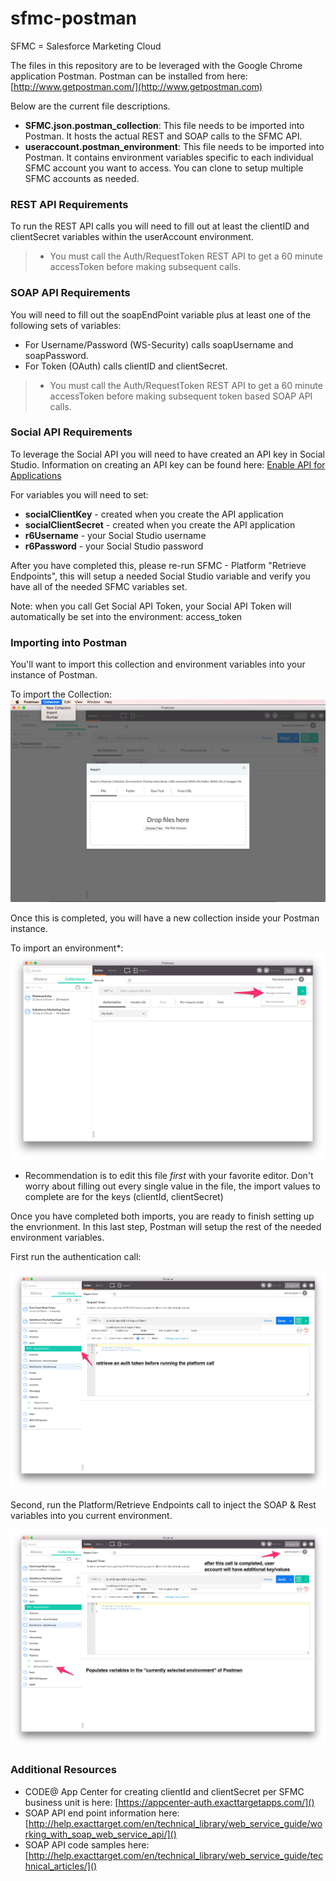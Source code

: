 # sfmc-postman
SFMC = Salesforce Marketing Cloud

The files in this repository are to be leveraged with the Google Chrome application Postman. Postman can be installed from here: [http://www.getpostman.com/](http://www.getpostman.com)

Below are the current file descriptions.

- **SFMC.json.postman_collection**: This file needs to be imported into Postman. It hosts the actual REST and SOAP calls to the SFMC API.
- **useraccount.postman_environment**: This file needs to be imported into Postman. It contains environment variables specific to each individual SFMC account you want to access. You can clone to setup multiple SFMC accounts as needed.

### REST API Requirements
To run the REST API calls you will need to fill out at least the clientID and clientSecret variables within the userAccount environment. 

> * You must call the Auth/RequestToken REST API to get a 60 minute accessToken before making subsequent calls.

### SOAP API Requirements
You will need to fill out the soapEndPoint variable plus at least one of the following sets of variables:

- For Username/Password (WS-Security) calls soapUsername and soapPassword.
- For Token (OAuth) calls clientID and clientSecret.

> * You must call the Auth/RequestToken REST API to get a 60 minute accessToken before making subsequent token based SOAP API calls.

### Social API Requirements
To leverage the Social API you will need to have created an API key in Social Studio. Information on creating an API key can be found here: [Enable API for Applications](https://developer.salesforce.com/docs/atlas.en-us.api_social.meta/api_social/1-enable-api-applications-for-tenant.htm)

For variables you will need to set:
* <b>socialClientKey</b> - created when you create the API application
* <b>socialClientSecret</b> - created when you create the API application
* <b>r6Username</b> - your Social Studio username
* <b>r6Password</b> - your Social Studio password

After you have completed this, please re-run SFMC - Platform "Retrieve Endpoints", this will setup a needed Social Studio variable and verify you have all of the needed SFMC variables set.

Note: when you call Get Social API Token, your Social API Token will automatically be set into the environment: access_token

### Importing into Postman
You'll want to import this collection and environment variables into your instance of Postman.

To import the Collection:
![alt tag](./images/import-collection.png)

Once this is completed, you will have a new collection inside your Postman instance. 

To import an environment*:
![alt tag](./images/manage-environment.png)

* Recommendation is to edit this file *first* with your favorite editor. Don't worry about filling out every single value in the file, the import values to complete are for the keys (clientId, clientSecret)

Once you have completed both imports, you are ready to finish setting up the envrionment. In this last step, Postman will setup the rest of the needed environment variables.

First run the authentication call:

![alt tag](./images/retrieveauthtoken.png)

Second, run the Platform/Retrieve Endpoints call to inject the SOAP & Rest variables into you current environment.

![alt tag](./images/neededcalls.png)

### Additional Resources
- CODE@ App Center for creating clientId and clientSecret per SFMC business unit is here: [https://appcenter-auth.exacttargetapps.com/]()
- SOAP API end point information here: [http://help.exacttarget.com/en/technical_library/web_service_guide/working_with_soap_web_service_api/]()
- SOAP API code samples here: [http://help.exacttarget.com/en/technical_library/web_service_guide/technical_articles/]()
